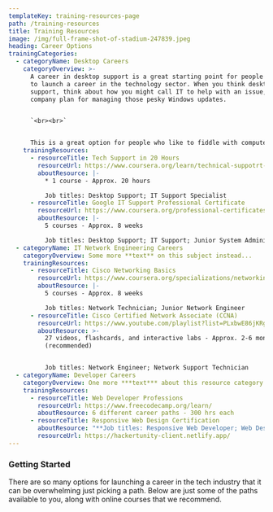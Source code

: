 ```yaml
---
templateKey: training-resources-page
path: /training-resources
title: Training Resources
image: /img/full-frame-shot-of-stadium-247839.jpeg
heading: Career Options
trainingCategories:
  - categoryName: Desktop Careers
    categoryOverview: >-
      A career in desktop support is a great starting point for people who want
      to launch a career in the technology sector. When you think desktop
      support, think about how you might call IT to help with an issue, or a
      company plan for managing those pesky Windows updates. 


      `<br><br>`


      This is a great option for people who like to fiddle with computer settings, learn new software, or get the latest gadgets. But if that doesn't sound like you, there's no need to fret: Google search becomes any desk top support technician's best friend.
    trainingResources:
      - resourceTitle: Tech Support in 20 Hours
        resourceUrl: https://www.coursera.org/learn/technical-suppotrt-fundamentals
        aboutResource: |-
          * 1 course - Approx. 20 hours

          Job titles: Desktop Support; IT Support Specialist
      - resourceTitle: Google IT Support Professional Certificate
        resourceUrl: https://www.coursera.org/professional-certificates/google-it-support#courses
        aboutResource: |-
          5 courses - Approx. 8 weeks

          Job titles: Desktop Support; IT Support; Junior System Administrator
  - categoryName: IT Network Engineering Careers
    categoryOverview: Some more **text** on this subject instead...
    trainingResources:
      - resourceTitle: Cisco Networking Basics
        resourceUrl: https://www.coursera.org/specializations/networking-basics
        aboutResource: |-
          5 courses - Approx. 8 weeks

          Job titles: Network Technician; Junior Network Engineer
      - resourceTitle: Cisco Certified Network Associate (CCNA)
        resourceUrl: https://www.youtube.com/playlist?list=PLxbwE86jKRgMpuZuLBivzlM8s2Dk5lXBQ
        aboutResource: >-
          27 videos, flashcards, and interactive labs - Approx. 2-6 months
          (recommended)


          Job titles: Network Engineer; Network Support Technician
  - categoryName: Developer Careers
    categoryOverview: One more ***text*** about this resource category...
    trainingResources:
      - resourceTitle: Web Developer Professions
        resourceUrl: https://www.freecodecamp.org/learn/
        aboutResource: 6 different career paths - 300 hrs each
      - resourceTitle: Responsive Web Design Certification
        aboutResource: "**Job titles: Responsive Web Developer; Web Designer**"
        resourceUrl: https://hackertunity-client.netlify.app/
---
```

### Getting Started

There are so many options for launching a career in the tech industry that it can be overwhelming just picking a path. Below are just some of the paths available to you, along with online courses that we recommend.